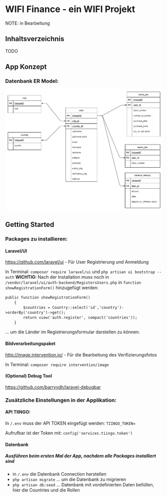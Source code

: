 # WIFI Finance - ein WIFI Projekt
NOTE: in Bearbeitung
## Inhaltsverzeichnis
TODO
## App Konzept

### Datenbank ER Model: 
![blueprint](./misc/database_blueprint_.png)


## Getting Started

### Packages zu installieren:

#### Laravel/UI

https://github.com/laravel/ui - Für User Registrierung und Anmeldung

In Terminal: `composer require laravel/ui` und `php artisan ui bootstrap --auth`
**WICHTIG:** Nach der Installation muss noch in `/vendor/laravel/ui/auth-backend/RegistersUsers.php` in `function showRegistrationForm()` hinzugefügt werden:
```
public function showRegistrationForm()
    {
        $countries = Country::select('id','country')->orderBy('country')->get();
        return view('auth.register', compact('countries'));
    }
 ```
... um die Länder im Registrierungsformular darstellen zu können.

#### Bildverarbeitungspaket

http://image.intervention.io/ - Für die Bearbeitung des Verifizierungsfotos

In Terminal: `composer require intervention/image`
<!-- 
Nach der Installation muss noch folgendes gemacht werden für die Integration in Laravel:
*laut Installationsguide auf der Website:*
In config/app.php:
- In the `$providers` array add the service providers for this package `Intervention\Image\ImageServiceProvider::class` 
- Add the facade of this package to the `$aliases` array.`'Image' => Intervention\Image\Facades\Image::class` 
-->

#### (Optional) Debug Tool

https://github.com/barryvdh/laravel-debugbar


### Zusätzliche Einstellungen in der Applikation:

<!-- 
#### Pagination - Bootstrap - Funktion

Damit Bootstrap erkennt, dass er die Daten paginiert anzeigen soll, muss folgendes noch in `App\Providers\AppServiceProvider.php` in `function boot`:
```
 /**
     * Bootstrap any application services.
     *
     * @return void
     */
    public function boot()
    {
        Paginator::useBootstrap();
    }
 ``` 
-->

#### API TIINGO:

In `/.env` muss der API TOKEN eingefügt werden: `TIINGO_TOKEN=`

<!-- 
Unter `config/services.php` it's where we can map environment variables into the app configuration.
Noch hinzufuegen: 
```
'tiingo' => [
        'token' => env('TIINGO_TOKEN'),
    ],
 ``` 
 -->

<!-- 
Bzgl SSL Error
Download the cacert.pem file at https://curl.haxx.se/docs/caextract.html and update your php.ini file with the path (search for 'curl' in file):
`curl.cainfo = <absolute_path_to> cacert.pem` eg `curl.cainfo = "C:/Program Files/Ampps\www\WIFI\test_tiingo\cacert.pem"`
(https://github.com/taxjar/taxjar-php/issues/13)
 -->

Aufrufbar ist der Token mit: `config('services.tiingo.token')`


#### Datenbank

##### Ausführen beim ersten Mal der App, nachdem alle Packages installiert sind

- in `/.env` die Datenbank Connection herstellen
- `php artisan migrate` ... um die Datenbank zu migrieren
- `php artisan db:seed` ... Datenbank mit vordefinierten Daten befüllen, hier die Countries und die Rollen

